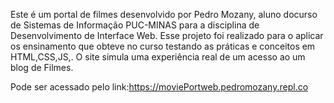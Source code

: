 Este é um portal de filmes desenvolvido por Pedro Mozany, aluno docurso de Sistemas de Informação PUC-MINAS para a disciplina de Desenvolvimento de Interface Web. Esse projeto foi realizado para o aplicar os ensinamento que obteve no curso testando as práticas e conceitos em HTML,CSS,JS,. O site simula uma experiência real de um acesso ao um blog de Filmes.

Pode ser acessado pelo link:https://moviePortweb.pedromozany.repl.co